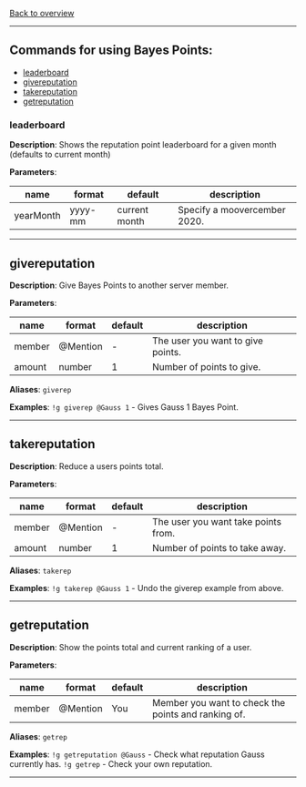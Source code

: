 [Back to overview](../README.md)

---

## Commands for using Bayes Points:

- [leaderboard](#leaderboard)
- [givereputation](#givereputation)
- [takereputation](#takereputation)
- [getreputation](#getreputation)

### leaderboard

**Description**: Shows the reputation point leaderboard for a given month (defaults to current month)

**Parameters**:

| name      | format  | default       | description                  |
| --------- | ------- | ------------- | ---------------------------- |
| yearMonth | yyyy-mm | current month | Specify a moovercember 2020. |

---

## givereputation

**Description**: Give Bayes Points to another server member.

**Parameters**:

| name   | format   | default | description                       |
| ------ | -------- | ------- | --------------------------------- |
| member | @Mention | -       | The user you want to give points. |
| amount | number   | 1       | Number of points to give.         |

**Aliases**: `giverep`

**Examples**:
`!g giverep @Gauss 1` - Gives Gauss 1 Bayes Point.

---

## takereputation

**Description**: Reduce a users points total.

**Parameters**:

| name   | format   | default | description                         |
| ------ | -------- | ------- | ----------------------------------- |
| member | @Mention | -       | The user you want take points from. |
| amount | number   | 1       | Number of points to take away.      |

**Aliases**: `takerep`

**Examples**:
`!g takerep @Gauss 1` - Undo the giverep example from above.

---

## getreputation

**Description**: Show the points total and current ranking of a user.

**Parameters**:

| name   | format   | default | description                                         |
| ------ | -------- | ------- | --------------------------------------------------- |
| member | @Mention | You     | Member you want to check the points and ranking of. |

**Aliases**: `getrep`

**Examples**:
`!g getreputation @Gauss` - Check what reputation Gauss currently has.
`!g getrep` - Check your own reputation.

---
